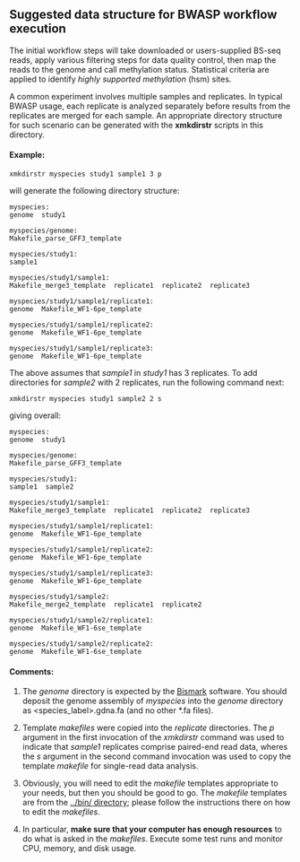 ## Suggested data structure for BWASP workflow execution

The initial workflow steps will take downloaded or users-supplied BS-seq reads,
apply various filtering steps for data quality control, then map the reads to
the genome and call methylation status.  Statistical criteria are applied to
identify _highly supported methylation_ (hsm) sites.

A common experiment involves multiple samples and replicates.  In typical BWASP
usage, each replicate is analyzed separately before results from the replicates
are merged for each sample.  An appropriate directory structure for such
scenario can be generated with the __xmkdirstr__ scripts in this directory.

#### Example:

```
xmkdirstr myspecies study1 sample1 3 p
```

will generate the following directory structure:

```
myspecies:
genome	study1

myspecies/genome:
Makefile_parse_GFF3_template

myspecies/study1:
sample1

myspecies/study1/sample1:
Makefile_merge3_template  replicate1  replicate2  replicate3

myspecies/study1/sample1/replicate1:
genome	Makefile_WF1-6pe_template

myspecies/study1/sample1/replicate2:
genome	Makefile_WF1-6pe_template

myspecies/study1/sample1/replicate3:
genome	Makefile_WF1-6pe_template
```

The above assumes that _sample1_ in _study1_ has 3 replicates.  To add directories
for _sample2_ with 2 replicates, run the following command next:

```
xmkdirstr myspecies study1 sample2 2 s
```

giving overall:

```
myspecies:
genome	study1

myspecies/genome:
Makefile_parse_GFF3_template

myspecies/study1:
sample1  sample2

myspecies/study1/sample1:
Makefile_merge3_template  replicate1  replicate2  replicate3

myspecies/study1/sample1/replicate1:
genome	Makefile_WF1-6pe_template

myspecies/study1/sample1/replicate2:
genome	Makefile_WF1-6pe_template

myspecies/study1/sample1/replicate3:
genome	Makefile_WF1-6pe_template

myspecies/study1/sample2:
Makefile_merge2_template  replicate1  replicate2

myspecies/study1/sample2/replicate1:
genome	Makefile_WF1-6se_template

myspecies/study1/sample2/replicate2:
genome	Makefile_WF1-6se_template
```

#### Comments:
1. The _genome_ directory is expected by the [Bismark](http://www.bioinformatics.babraham.ac.uk/projects/bismark/)
software.  You should deposit the genome assembly of _myspecies_ into the _genome_
directory as &lt;species\_label&gt;.gdna.fa (and no other \*.fa files).

2. Template _makefiles_ were copied into the _replicate_ directories.  The _p_
argument in the first invocation of the _xmkdirstr_ command was used to indicate
that _sample1_ replicates comprise paired-end read data, wheres the _s_ argument
in the second command invocation was used to copy the template _makefile_ for
single-read data analysis.

3. Obviously, you will need to edit the _makefile_ templates appropriate to
your needs, but then you should be good to go.  The _makefile_ templates are from the [../bin/ directory](../bin/0README); please
follow the instructions there on how to edit the _makefiles_.

4. In particular, __make sure that your computer has enough resources__ to do
what is asked in the _makefiles_.  Execute some test runs and monitor CPU, memory,
and disk usage.
